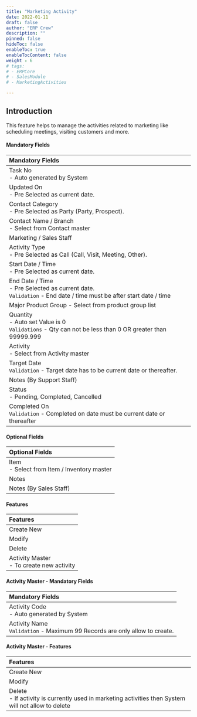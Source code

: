 ```yaml
---
title: "Marketing Activity"
date: 2022-01-11
draft: false
author: "ERP Crew"
description: ""
pinned: false
hideToc: false
enableToc: true
enableTocContent: false
weight : 6
# tags: 
# - ERPCore 
# - SalesModule
# - MarketingActivities

---
```


## Introduction

This feature helps to manage the activities related to marketing like scheduling meetings, visiting customers and more.
<!-- This feature helps to Manage activities related to marketing like scheduling meetings, visiting customers and more. -->
#### Mandatory Fields

|Mandatory Fields|   
  |:------|                   
  | Task No <br> - Auto generated by System 
  | Updated On <br> - Pre Selected as current date.
  | Contact Category <br> - Pre Selected as Party (Party, Prospect).
  | Contact Name / Branch <br> - Select from Contact master
  | Marketing / Sales Staff
  | Activity Type <br> - Pre Selected as Call (Call, Visit, Meeting, Other).
  | Start Date / Time <br> - Pre Selected as current date.
  | End Date / Time <br> - Pre Selected as current date. <br> `Validation` - End date / time must be after start date / time
  | Major Product Group - Select from product group list
  | Quantity <br> - Auto set Value is 0 <br> `Validations` - Qty can not be less than 0 OR greater than 99999.999
  | Activity <br> - Select from Activity master
  | Target Date <br> `Validation` - Target date has to be current date or thereafter.
  | Notes (By Support Staff)
  | Status <br> - Pending, Completed, Cancelled
  | Completed On <br> `Validation` - Completed on date must be current date or thereafter

#### Optional Fields

|Optional Fields|   
  |:------|
  | Item <br> - Select from Item / Inventory master
  | Notes
  | Notes (By Sales Staff)


#### Features

|Features|  
  |:------|
  | Create New 
  | Modify
  | Delete
  | Activity Master <br> - To create new activity

#### Activity Master - Mandatory Fields

|Mandatory Fields|  
  |:------|
  | Activity Code <br> - Auto generated by System
  | Activity Name <br> `Validation` - Maximum 99 Records are only allow to create.

#### Activity Master - Features 

|Features|  
  |:------|
  | Create New 
  | Modify
  | Delete <br> - If activity is currently used in marketing activities then System will not allow to delete 


